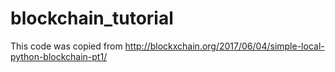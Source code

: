 # blockchain_tutorial

This code was copied from http://blockxchain.org/2017/06/04/simple-local-python-blockchain-pt1/

